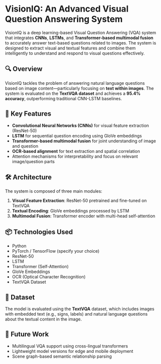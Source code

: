 # VisionIQ: An Advanced Visual Question Answering System

VisionIQ is a deep learning-based Visual Question Answering (VQA) system that integrates **CNNs**, **LSTMs**, and **Transformer-based multimodal fusion** to accurately answer text-based questions related to images. The system is designed to extract visual and textual features and combine them intelligently to understand and respond to visual questions effectively.

## 🔍 Overview

VisionIQ tackles the problem of answering natural language questions based on image content—particularly focusing on **text within images**. The system is evaluated on the **TextVQA dataset** and achieves a **95.4% accuracy**, outperforming traditional CNN-LSTM baselines.

## 🧠 Key Features

- **Convolutional Neural Networks (CNNs)** for visual feature extraction (ResNet-50)
- **LSTM** for sequential question encoding using GloVe embeddings
- **Transformer-based multimodal fusion** for joint understanding of image and question
- **OCR-based alignment** for text extraction and spatial correlation
- Attention mechanisms for interpretability and focus on relevant image/question parts

## 🛠️ Architecture

The system is composed of three main modules:

1. **Visual Feature Extraction**: ResNet-50 pretrained and fine-tuned on TextVQA
2. **Textual Encoding**: GloVe embeddings processed by LSTM
3. **Multimodal Fusion**: Transformer encoder with multi-head self-attention


## 📦 Technologies Used

- Python
- PyTorch / TensorFlow (specify your choice)
- ResNet-50
- LSTM
- Transformer (Self-Attention)
- GloVe Embeddings
- OCR (Optical Character Recognition)
- TextVQA Dataset

## 📁 Dataset

The model is evaluated using the **TextVQA** dataset, which includes images with embedded text (e.g., signs, labels) and natural language questions about the textual content in the image.

## 🚀 Future Work

- Multilingual VQA support using cross-lingual transformers
- Lightweight model versions for edge and mobile deployment
- Scene graph-based semantic relationship parsing

